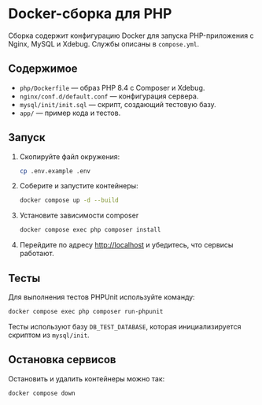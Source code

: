 # Docker-сборка для PHP

Сборка содержит конфигурацию Docker для запуска PHP-приложения с Nginx, MySQL и Xdebug. Службы описаны в `compose.yml`.

## Содержимое
- `php/Dockerfile` — образ PHP 8.4 с Composer и Xdebug.
- `nginx/conf.d/default.conf` — конфигурация сервера.
- `mysql/init/init.sql` — скрипт, создающий тестовую базу.
- `app/` — пример кода и тестов.

## Запуск
1. Скопируйте файл окружения:
   ```bash
   cp .env.example .env
   ```
2. Соберите и запустите контейнеры:
   ```bash
   docker compose up -d --build
   ```
3. Установите зависимости composer
   ```bash
   docker compose exec php composer install
   ```
5. Перейдите по адресу [http://localhost](http://localhost) и убедитесь, что сервисы работают.

## Тесты
Для выполнения тестов PHPUnit используйте команду:
```bash
docker compose exec php composer run-phpunit
```
Тесты используют базу `DB_TEST_DATABASE`, которая инициализируется скриптом из `mysql/init`.

## Остановка сервисов
Остановить и удалить контейнеры можно так:
```bash
docker compose down
```

